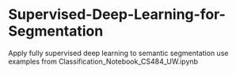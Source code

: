 # Supervised-Deep-Learning-for-Segmentation
Apply fully supervised deep learning to semantic segmentation
use examples from Classification_Notebook_CS484_UW.ipynb 
